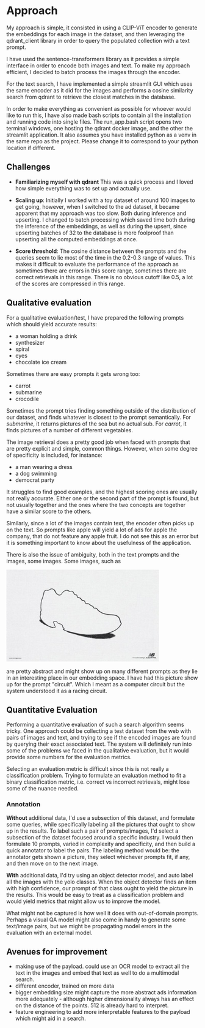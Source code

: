 # Approach 

My approach is simple, it consisted in using a CLIP-ViT encoder to generate the embeddings for each image in the dataset, 
and then leveraging the qdrant_client library in order to query the populated collection with a text prompt.

I have used the sentence-transformers library as it provides a simple interface in order to encode both images and text.
To make my approach efficient, I decided to batch process the images through the encoder. 

For the text search, I have implemented a simple streamlit GUI which uses the same encoder as it did for the images and performs a cosine similarity search from qdrant to retrieve the closest matches in the database.

In order to make everything as convenient as possible for whoever would like to run this, I have also made bash scripts to contain all the installation and running code into single files.
The run_app.bash script opens two terminal windows, one hosting the qdrant docker image, and the other the streamlit application.
It also assumes you have installed python as a venv in the same repo as the project. Please change it to correspond to your python location if different.
## Challenges

* **Familiarizing myself with qdrant** This was a quick process and I loved how simple everything was to set up and actually use.


* **Scaling up**: Initially I worked with a toy dataset of around 100 images to get going, however, when I switched to the ad dataset, it became apparent that my approach was too slow. Both during inference and upserting.
I changed to batch processing which saved time both during the inference of the embeddings, as well as during the upsert, since upserting batches of 32 to the database is more foolproof than
upserting all the computed embeddings at once.

* **Score threshold**: The cosine distance between the prompts and the queries seem to lie most of the time in the 0.2-0.3 range of values. This makes it difficult to evaluate the performance of the approach as sometimes there are errors in this score range, sometimes there are correct retrievals in this range. There is no obvious cutoff like 0.5, a lot of the scores are compressed in this range.

## Qualitative evaluation
For a qualitative evaluation/test, I have prepared the following prompts which should yield accurate results:

* a woman holding a drink
* synthesizer
* spiral
* eyes
* chocolate ice cream

Sometimes there are easy prompts it gets wrong too:
* carrot
* submarine
* crocodile

Sometimes the prompt tries finding something outside of the distribution of our dataset, and finds whatever is closest to the prompt semantically.
For *submarine*, it returns pictures of the sea but no actual sub.
For *carrot*, it finds pictures of a number of different vegetables.

The image retrieval does a pretty good job when faced with prompts that are pretty explicit and simple, common things.
However, when some degree of specificity is included, for instance:
* a man wearing a dress
* a dog swimming
* democrat party

It struggles to find good examples, and the highest scoring ones are usually not really accurate. Either one or the second part of the prompt is found, but not usually together and the ones where the two concepts are together have a similar score to the others.

Similarly, since a lot of the images contain text, the encoder often picks up on the text. So prompts like apple will yield a lot of 
ads for apple the company, that do not feature any apple fruit. I do not see this as an error but it is something important to know about the usefulness of the application.

There is also the issue of ambiguity, both in the text prompts and the images, some images. Some images, such as 


![abstract example](./readme_images/abstract_example.jpg)

are pretty abstract and might show up on many different prompts as they lie in an interesting place in our embedding space.
I have had this picture show up for the prompt "circuit". Which I meant as a computer circuit but the system understood it as a racing circuit.


## Quantitative Evaluation
Performing a quantitative evaluation of such a search algorithm seems tricky. One approach could be collecting a test dataset from the web with pairs of images and text, and trying to see if the encoded images are found by querying their exact associated text.
The system will definitely run into some of the problems we faced in the qualitative evaluation, but it would provide some numbers for the evaluation metrics.

Selecting an evaluation metric is difficult since this is not really a classification problem. Trying to formulate an evaluation method to fit a binary classification metric, i.e. correct vs incorrect retrievals, might lose some of the nuance needed.

### Annotation
**Without** additional data, I'd use a subsection of this dataset, and formulate some queries, while specifically labeling all the pictures that ought to show up in the results.
To label such a pair of prompts/images, I'd select a subsection of the dataset focused around a specific industry. I would then formulate 10 prompts, varied in complexity and specificity, and then build a quick annotator to label the pairs.
The labeling method would be: the annotator gets shown a picture, they select whichever prompts fit, if any, and then move on to the next image.


**With** additional data, I'd try using an object detector model, and auto label all the images with the yolo classes. When the object detector finds an item with high confidence, our prompt of that class ought to yield the picture in the results.
This would be easy to treat as a classification problem and would yield metrics that might allow us to improve the model.


What might not be captured is how well it does with out-of-domain prompts. Perhaps a visual QA model might also come in handy to generate some text/image pairs, but we might be propagating model errors in the evaluation with an external model.

## Avenues for improvement

* making use of the payload. could use an OCR model to extract all the text in the images and embed that text as well to do a multimodal search.
* different encoder, trained on more data
* bigger embedding size might capture the more abstract ads information more adequately - although higher dimensionality always has an effect on the distance of the points. 512 is already hard to interpret.
* feature engineering to add more interpretable features to the payload which might aid in a search.